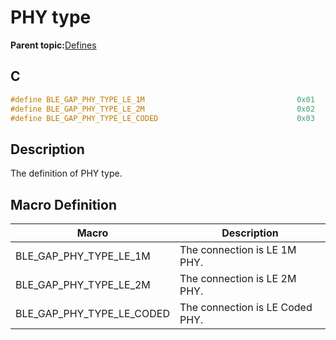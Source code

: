 # PHY type

**Parent topic:**[Defines](GUID-FB430BFE-A9A9-473D-A588-1240BBD25ADD.md)

## C

```c
#define BLE_GAP_PHY_TYPE_LE_1M                                  0x01
#define BLE_GAP_PHY_TYPE_LE_2M                                  0x02
#define BLE_GAP_PHY_TYPE_LE_CODED                               0x03
```

## Description

The definition of PHY type.

## Macro Definition

|Macro|Description|
|-----|-----------|
|BLE\_GAP\_PHY\_TYPE\_LE\_1M|The connection is LE 1M PHY.|
|BLE\_GAP\_PHY\_TYPE\_LE\_2M|The connection is LE 2M PHY.|
|BLE\_GAP\_PHY\_TYPE\_LE\_CODED|The connection is LE Coded PHY.|

